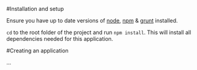 #Installation and setup

Ensure you have up to date versions of [node](http://nodejs.org/), [npm](https://www.npmjs.org/) & [grunt](http://gruntjs.com/) installed.

`cd` to the root folder of the project and run `npm install`. This will install all dependencies needed for this application.

#Creating an application

...

